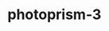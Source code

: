 <!-- generated by markdown-notes-tree -->

# photoprism-3

<!-- optional markdown-notes-tree directory description starts here -->

<!-- optional markdown-notes-tree directory description ends here -->


